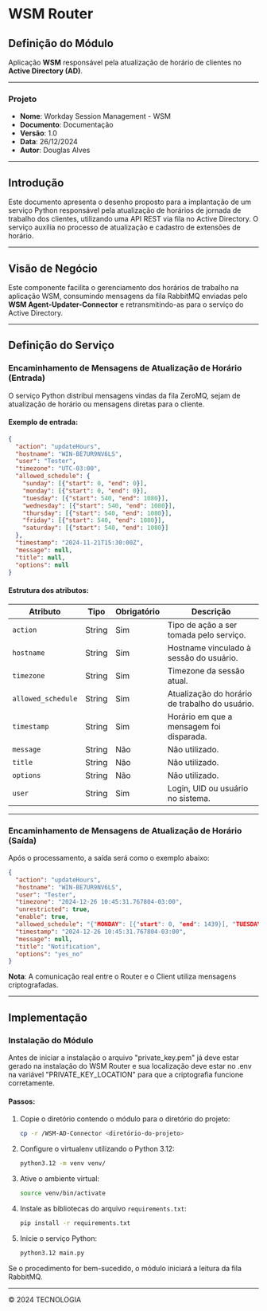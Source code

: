 
# WSM Router

## Definição do Módulo
Aplicação **WSM** responsável pela atualização de horário de clientes no **Active Directory (AD)**.

---

### Projeto
- **Nome**: Workday Session Management - WSM
- **Documento**: Documentação
- **Versão**: 1.0
- **Data**: 26/12/2024
- **Autor**: Douglas Alves

---

## Introdução
Este documento apresenta o desenho proposto para a implantação de um serviço Python responsável pela atualização de horários de jornada de trabalho dos clientes, utilizando uma API REST via fila no Active Directory. O serviço auxilia no processo de atualização e cadastro de extensões de horário.

---

## Visão de Negócio
Este componente facilita o gerenciamento dos horários de trabalho na aplicação WSM, consumindo mensagens da fila RabbitMQ enviadas pelo **WSM Agent-Updater-Connector** e retransmitindo-as para o serviço do Active Directory.

---

## Definição do Serviço

### Encaminhamento de Mensagens de Atualização de Horário (Entrada)
O serviço Python distribui mensagens vindas da fila ZeroMQ, sejam de atualização de horário ou mensagens diretas para o cliente.

#### Exemplo de entrada:

```json
{
  "action": "updateHours",
  "hostname": "WIN-BE7UR9NV6LS",
  "user": "Tester",
  "timezone": "UTC-03:00",
  "allowed_schedule": {
    "sunday": [{"start": 0, "end": 0}],
    "monday": [{"start": 0, "end": 0}],
    "tuesday": [{"start": 540, "end": 1080}],
    "wednesday": [{"start": 540, "end": 1080}],
    "thursday": [{"start": 540, "end": 1080}],
    "friday": [{"start": 540, "end": 1080}],
    "saturday": [{"start": 540, "end": 1080}]
  },
  "timestamp": "2024-11-21T15:30:00Z",
  "message": null,
  "title": null,
  "options": null
}
```

#### Estrutura dos atributos:

| **Atributo**       | **Tipo** | **Obrigatório** | **Descrição**                                      |
|---------------------|----------|-----------------|--------------------------------------------------|
| `action`           | String   | Sim             | Tipo de ação a ser tomada pelo serviço.          |
| `hostname`         | String   | Sim             | Hostname vinculado à sessão do usuário.          |
| `timezone`         | String   | Sim             | Timezone da sessão atual.                        |
| `allowed_schedule` | String   | Sim             | Atualização do horário de trabalho do usuário.   |
| `timestamp`        | String   | Sim             | Horário em que a mensagem foi disparada.         |
| `message`          | String   | Não             | Não utilizado.                                   |
| `title`            | String   | Não             | Não utilizado.                                   |
| `options`          | String   | Não             | Não utilizado.                                   |
| `user`             | String   | Sim             | Login, UID ou usuário no sistema.               |

---

### Encaminhamento de Mensagens de Atualização de Horário (Saída)

Após o processamento, a saída será como o exemplo abaixo:

```json
{
  "action": "updateHours",
  "hostname": "WIN-BE7UR9NV6LS",
  "user": "Tester",
  "timezone": "2024-12-26 10:45:31.767804-03:00",
  "unrestricted": true,
  "enable": true,
  "allowed_schedule": "{"MONDAY": [{"start": 0, "end": 1439}], "TUESDAY": [{"start": 0, "end": 1439}], "WEDNESDAY": [{"start": 0, "end": 1439}], "THURSDAY": [{"start": 0, "end": 1439}], "FRIDAY": [{"start": 0, "end": 1439}], "SATURDAY": [{"start": 0, "end": 1439}], "SUNDAY": [{"start": 0, "end": 1439}]}",
  "timestamp": "2024-12-26 10:45:31.767804-03:00",
  "message": null,
  "title": "Notification",
  "options": "yes_no"
}
```

**Nota**: A comunicação real entre o Router e o Client utiliza mensagens criptografadas.

---

## Implementação

### Instalação do Módulo
Antes de iniciar a instalação o arquivo "private_key.pem" já deve estar gerado na instalação do WSM Router e  sua localização deve estar no .env na variável "PRIVATE_KEY_LOCATION" para que a criptografia funcione corretamente.
#### Passos:
1. Copie o diretório contendo o módulo para o diretório do projeto:
   ```bash
   cp -r /WSM-AD-Connector <diretório-do-projeto>
   ```

2. Configure o virtualenv utilizando o Python 3.12:
   ```bash
   python3.12 -m venv venv/
   ```

3. Ative o ambiente virtual:
   ```bash
   source venv/bin/activate
   ```

4. Instale as bibliotecas do arquivo `requirements.txt`:
   ```bash
   pip install -r requirements.txt
   ```

5. Inicie o serviço Python:
   ```bash
   python3.12 main.py
   ```

Se o procedimento for bem-sucedido, o módulo iniciará a leitura da fila RabbitMQ.

---

© 2024 TECNOLOGIA
